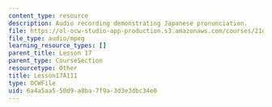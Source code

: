 ```yaml
---
content_type: resource
description: Audio recording demonstrating Japanese pronunciation.
file: https://ol-ocw-studio-app-production.s3.amazonaws.com/courses/21g-504-japanese-iv-spring-2009/6a4a5aa550d9a8ba7f9a3d3e3dbc34e0_Lesson17A111.mp3
file_type: audio/mpeg
learning_resource_types: []
parent_title: Lesson 17
parent_type: CourseSection
resourcetype: Other
title: Lesson17A111
type: OCWFile
uid: 6a4a5aa5-50d9-a8ba-7f9a-3d3e3dbc34e0
---
```

